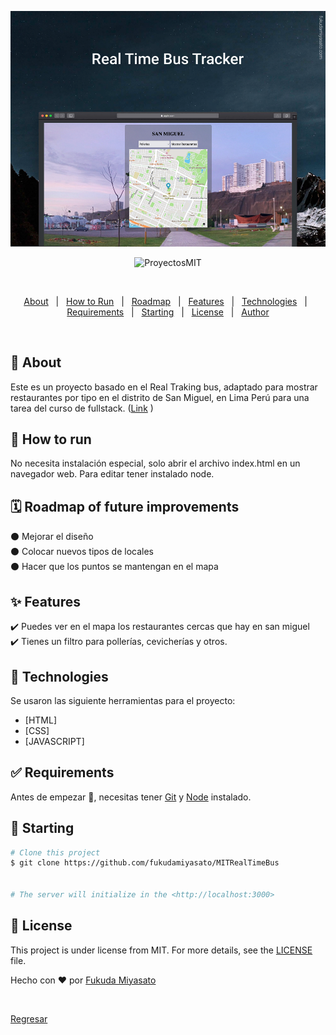 ![Screenshot](portada.png)

<div align="center" id="top"> 
  <img src="./.github/app.gif" alt="ProyectosMIT" />

  &#xa0;
</div>
<p align="center">
</p>

<p align="center">
  <a href="#dart-about">About</a> &#xa0; | &#xa0; 
  <a href="#minidisc-How-to-run">How to Run</a> &#xa0; | &#xa0; 
  <a href="#spiral_calendar-Roadmap-of-future-improvements">Roadmap</a> &#xa0; | &#xa0; 
  <a href="#sparkles-features">Features</a> &#xa0; | &#xa0;
  <a href="#rocket-technologies">Technologies</a> &#xa0; | &#xa0;
  <a href="#white_check_mark-requirements">Requirements</a> &#xa0; | &#xa0;
  <a href="#checkered_flag-starting">Starting</a> &#xa0; | &#xa0;
  <a href="#memo-license">License</a> &#xa0; | &#xa0;
  <a href="https://github.com/fukudamiyasato" target="_blank">Author</a>
</p>

<br>

## :dart: About ##

Este es un proyecto basado en el Real Traking bus, adaptado para mostrar restaurantes por tipo en el distrito de San Miguel, en Lima Perú para una tarea del curso de fullstack. (<a href="https://fukudamiyasato.github.io/MITRealTimeBus" target="_blank">Link</a> ) 

## :minidisc: How to run ##

No necesita instalación especial, solo abrir el archivo index.html en un navegador web. Para editar tener instalado node.

## :spiral_calendar: Roadmap of future improvements ##

:black_circle: Mejorar el diseño\
:black_circle: Colocar nuevos tipos de locales\
:black_circle: Hacer que los puntos se mantengan en el mapa

## :sparkles: Features ##

:heavy_check_mark: Puedes ver en el mapa los restaurantes cercas que hay en san miguel\
:heavy_check_mark: Tienes un filtro para pollerías, cevicherías y otros.

## :rocket: Technologies ##

Se usaron las siguiente herramientas para el proyecto:

- [HTML]
- [CSS]
- [JAVASCRIPT]

## :white_check_mark: Requirements ##


Antes de empezar :checkered_flag:, necesitas tener [Git](https://git-scm.com) y [Node](https://nodejs.org/en/) instalado.


## :checkered_flag: Starting ##

```bash
# Clone this project
$ git clone https://github.com/fukudamiyasato/MITRealTimeBus


# The server will initialize in the <http://localhost:3000>
```

## :memo: License ##

This project is under license from MIT. For more details, see the [LICENSE](LICENSE.md) file.


Hecho con :heart: por <a href="https://github.com/fukudamiyasato" target="_blank">Fukuda Miyasato</a>

&#xa0;

<a href="#top">Regresar</a>
